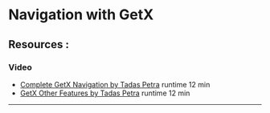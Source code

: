 # Navigation with GetX

## **Resources** :

### Video

- [Complete GetX Navigation by Tadas Petra](https://www.youtube.com/watch?v=RaqPIoJSTtI&t=51s) runtime 12 min
- [GetX Other Features by Tadas Petra](https://www.youtube.com/watch?v=ttQtlX_Q0eU&list=RDLVCNpXbeI_slw&index=2) runtime 12 min

---